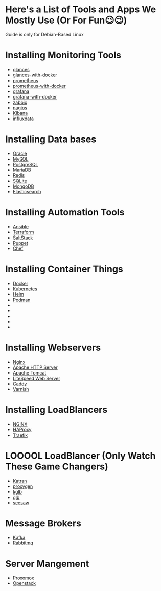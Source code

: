 # Here's a List of Tools and Apps We Mostly Use (Or For Fun😉😉)
Guide is only for Debian-Based Linux

# Installing Monitoring Tools
* [glances](https://github.com/nicolargo/glances?tab=readme-ov-file#installation)
* [glances-with-docker](https://github.com/nicolargo/glances?tab=readme-ov-file#docker-the-cloudy-way)
* [prometheus](https://prometheus.io/docs/prometheus/latest/installation/#from-source)
* [prometheus-with-docker](https://prometheus.io/docs/prometheus/latest/installation/)
* [grafana](https://grafana.com/docs/grafana/latest/setup-grafana/installation/debian/)
* [grafana-with-docker](https://grafana.com/docs/grafana/latest/setup-grafana/installation/docker/)
* [zabbix](https://www.zabbix.com/download)
* [nagios](https://www.nagios.org/)
* [Kibana](https://www.elastic.co/kibana)
* [influxdata](https://www.influxdata.com/)

# Installing Data bases
* [Oracle](url)
* [MySQL](url)
* [PostgreSQL](url)
* [MariaDB](url)
* [Redis](url)
* [SQLite](url)
* [MongoDB](url)
* [Elasticsearch](https://www.elastic.co/)



# Installing Automation Tools
* [Ansible](url)
* [Terraform](url)
* [SaltStack](url)
* [Puppet](url)
* [Chef](url)


# Installing Container Things
* [Docker](url)
* [Kubernetes](url)
* [Helm](url)
* [Podman](url)
* [](url)
* [](url)
* [](url)
* [](url)
* [](url)


# Installing Webservers 
* [Nginx](url)
* [Apache HTTP Server](url)
* [Apache Tomcat](url)
* [LiteSpeed Web Server](url)
* [Caddy](url)
* [Varnish](https://varnish-cache.org/docs/trunk/installation/index.html)


# Installing LoadBlancers
* [NGINX](url)
* [HAProxy](url)
* [Traefik](url)
  

# LOOOOL LoadBlancer (Only Watch These Game Changers)
* [Katran](https://github.com/facebookincubator/katran/blob/main/README.md)
* [proxygen](https://github.com/facebook/proxygen)
* [kglb](https://github.com/dropbox/kglb)
* [glb](https://github.com/github/glb-director)
* [seesaw](https://github.com/google/seesaw)


# Message Brokers
* [Kafka](https://kafka.apache.org/quickstart)
* [Rabbitmq](https://www.rabbitmq.com/docs/download)

# Server Mangement
* [Proxomox](url)
* [Openstack](url)




